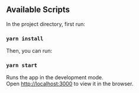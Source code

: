 ## Available Scripts

In the project directory, first run:

### `yarn install`

Then, you can run:

### `yarn start`

Runs the app in the development mode.\
Open [http://localhost:3000](http://localhost:3000) to view it in the browser.
